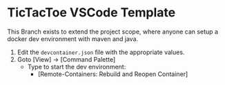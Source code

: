 # TicTacToe VSCode Template

This Branch exists to extend the project scope, where anyone can setup a docker dev environment with maven and java.  

1. Edit the `devcontainer.json` file with the appropriate values.
2. Goto [View] -> [Command Palette] 
    - Type to start the dev environment: 
        - [Remote-Containers: Rebuild and Reopen Container]